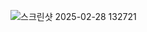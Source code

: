 ![스크린샷 2025-02-28 132721](https://github.com/user-attachments/assets/7c942c21-f1e3-489f-bd17-96ba4a057aa1)
